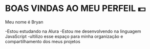 # BOAS VINDAS AO MEU PERFEIL 💵
Meu nome é Bryan

-Estou estudando na Alura 
-Estou me desenvolvendo na linguagem JavaScript 
-ultilizo esse espaço para minha organização e compartilhamento dos meus projetos 
